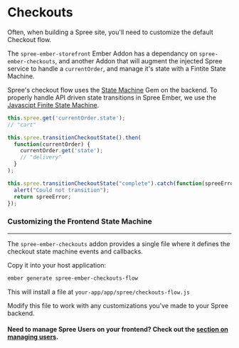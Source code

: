 # Checkouts

Often, when building a Spree site, you'll need to customize the default Checkout
flow.

The `spree-ember-storefront` Ember Addon has a dependancy on
`spree-ember-checkouts`, and another Addon that will augment the injected Spree
service to handle a `currentOrder`, and manage it's state with a Fintite State 
Machine.

Spree's checkout flow uses the [State
Machine](https://rubygems.org/gems/state_machine) Gem on the backend.  To
properly handle API driven state transitions in Spree Ember, we use the
[Javascipt Finite State
Machine](https://github.com/jakesgordon/javascript-state-machine).

```javascript
this.spree.get('currentOrder.state');
// "cart"

this.spree.transitionCheckoutState().then(
  function(currentOrder) {
    currentOrder.get('state');
    // "delivery"
  }
);

this.spree.transitionCheckoutState("complete").catch(function(spreeError){
  alert("Could not transition");
  return spreeError;
});
```

### Customizing the Frontend State Machine
***

The `spree-ember-checkouts` addon provides a single file where it defines the
checkout state machine events and callbacks.

Copy it into your host application:

```bash
ember generate spree-ember-checkouts-flow
```

This will install a file at `your-app/app/spree/checkouts-flow.js`

Modify this file to work with any customizations you've made to your Spree
backend.

#### **Need to manage Spree Users on your frontend?  Check out the [section on managing users](./7-users.html).**
